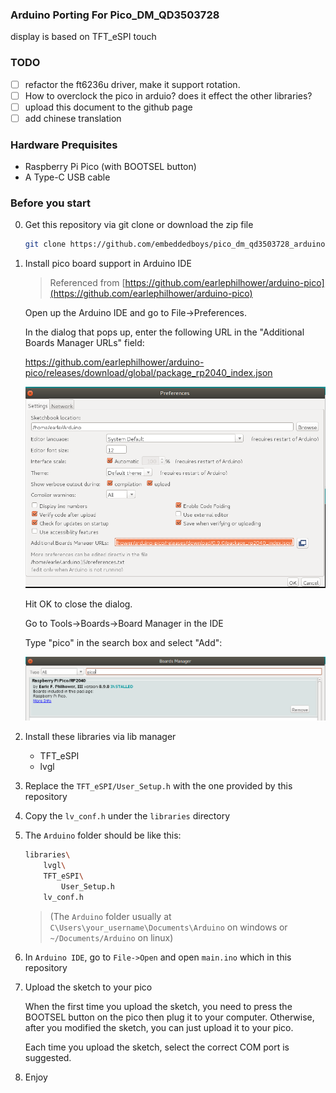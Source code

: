 ### Arduino Porting For Pico_DM_QD3503728

display is based on TFT_eSPI
touch

### TODO

- [ ] refactor the ft6236u driver, make it support rotation.
- [ ] How to overclock the pico in arduio? does it effect the other libraries?
- [ ] upload this document to the github page
- [ ] add chinese translation

### Hardware Prequisites

- Raspberry Pi Pico (with BOOTSEL button)
- A Type-C USB cable

### Before you start

0. Get this repository via git clone or download the zip file

    ```bash
    git clone https://github.com/embeddedboys/pico_dm_qd3503728_arduino.git
    ```

1. Install pico board support in Arduino IDE

    > Referenced from [https://github.com/earlephilhower/arduino-pico](https://github.com/earlephilhower/arduino-pico)

    Open up the Arduino IDE and go to File->Preferences.

    In the dialog that pops up, enter the following URL in the "Additional Boards Manager URLs" field:

    https://github.com/earlephilhower/arduino-pico/releases/download/global/package_rp2040_index.json

    ![board url](assets/board_url.png)

    Hit OK to close the dialog.

    Go to Tools->Boards->Board Manager in the IDE

    Type "pico" in the search box and select "Add":

    ![install](assets/install.png)

2. Install these libraries via lib manager

    - TFT_eSPI
    - lvgl

3. Replace the `TFT_eSPI/User_Setup.h` with the one provided by this repository

4. Copy the `lv_conf.h` under the `libraries` directory


5. The `Arduino` folder should be like this:

    ```bash
    libraries\
        lvgl\
        TFT_eSPI\
            User_Setup.h
        lv_conf.h
    ```

    > (The `Arduino` folder usually at `C\Users\your_username\Documents\Arduino` on windows or `~/Documents/Arduino` on linux)

6. In `Arduino IDE`, go to `File->Open` and open `main.ino` which in this repository

7. Upload the sketch to your pico

    When the first time you upload the sketch, you need to press the BOOTSEL button on the pico then plug it to your computer. Otherwise, after you modified the sketch, you can just upload it to your pico.

    Each time you upload the sketch, select the correct COM port is suggested.

8. Enjoy
